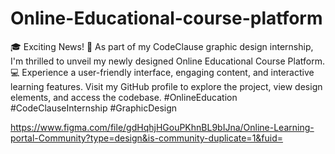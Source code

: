 # Online-Educational-course-platform



🎓 Exciting News! 🌟 As part of my CodeClause graphic design internship, I'm thrilled to unveil my newly designed Online Educational Course Platform. 💻 Experience a user-friendly interface, engaging content, and interactive learning features. Visit my GitHub profile to explore the project, view design elements, and access the codebase. #OnlineEducation #CodeClauseInternship #GraphicDesign

https://www.figma.com/file/gdHqhjHGouPKhnBL9bIJna/Online-Learning-portal-Community?type=design&is-community-duplicate=1&fuid= 
